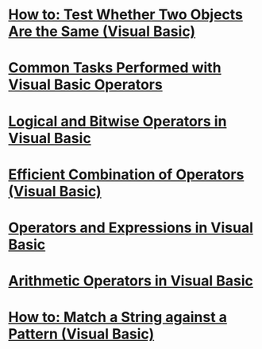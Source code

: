 # [How to: Test Whether Two Objects Are the Same (Visual Basic)](how-to-test-whether-two-objects-are-the-same.md)
# [Common Tasks Performed with Visual Basic Operators](common-tasks-performed-with-visual-basic-operators.md)
# [Logical and Bitwise Operators in Visual Basic](logical-and-bitwise-operators.md)
# [Efficient Combination of Operators (Visual Basic)](efficient-combination-of-operators.md)
# [Operators and Expressions in Visual Basic](index.md)
# [Arithmetic Operators in Visual Basic](arithmetic-operators.md)
# [How to: Match a String against a Pattern (Visual Basic)](how-to-match-a-string-against-a-pattern.md)
